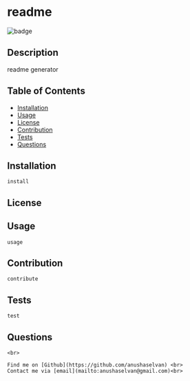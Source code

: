 
  <h1>readme </h1>

  ![badge](https://img.shields.io/badge/license-Mozilla-yellowgreen)<br>


  ## Description
   readme generator

  ## Table of Contents
   - [Installation](#Installation)
   - [Usage](#Usage)
   - [License](#License)
   - [Contribution](#Contribution)
   - [Tests](#Tests)
   - [Questions](#questions)
   
  ## Installation
    install
  ## License

  ## Usage
    usage
  ## Contribution
    contribute
  ## Tests
    test
  ## Questions
    <br>

    Find me on [Github](https://github.com/anushaselvan) <br>
    Contact me via [email](mailto:anushaselvan@gmail.com)<br>

   